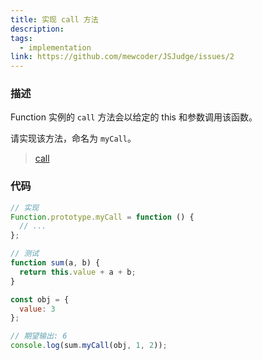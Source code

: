 ```yaml
---
title: 实现 call 方法
description:
tags:
  - implementation
link: https://github.com/mewcoder/JSJudge/issues/2
---
```


### 描述

Function 实例的 `call` 方法会以给定的 this 和参数调用该函数。

请实现该方法，命名为 `myCall`。

> <a href="https://developer.mozilla.org/zh-CN/docs/Web/JavaScript/Reference/Global_Objects/Function/call" target="_blank" >call</a>

### 代码

```js
// 实现
Function.prototype.myCall = function () {
  // ...
};

// 测试
function sum(a, b) {
  return this.value + a + b;
}

const obj = {
  value: 3
};

// 期望输出: 6
console.log(sum.myCall(obj, 1, 2));
```

